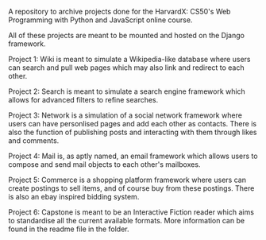 A repository to archive projects done for the HarvardX: CS50's Web Programming with Python and JavaScript online course.

All of these projects are meant to be mounted and hosted on the Django framework.

Project 1: Wiki is meant to simulate a Wikipedia-like database where users can search and pull web pages which may also link and redirect to each other.

Project 2: Search is meant to simulate a search engine framework which allows for advanced filters to refine searches.

Project 3: Network is a simulation of a social network framework where users can have personlised pages and add each other as contacts. There is also the function of publishing posts and interacting with them through likes and comments.

Project 4: Mail is, as aptly named, an email framework which allows users to compose and send mail objects to each other's mailboxes.

Project 5: Commerce is a shopping platform framework where users can create postings to sell items, and of course buy from these postings. There is also an ebay inspired bidding system.

Project 6: Capstone is meant to be an Interactive Fiction reader which aims to standardise all the current available formats. More information can be found in the readme file in the folder.
